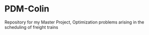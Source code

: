 # PDM-Colin
Repository for my Master Project, Optimization problems arising in the scheduling of freight trains
